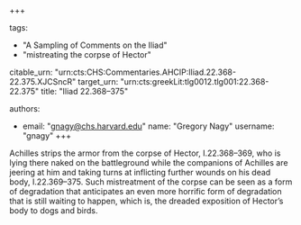 +++

tags:
- "A Sampling of Comments on the Iliad"
- "mistreating the corpse of Hector"

citable_urn: "urn:cts:CHS:Commentaries.AHCIP:Iliad.22.368-22.375.XJCSncR"
target_urn: "urn:cts:greekLit:tlg0012.tlg001:22.368-22.375"
title: "Iliad 22.368–375"

authors:
- email: "gnagy@chs.harvard.edu"
  name: "Gregory Nagy"
  username: "gnagy"
+++

<p>Achilles strips the armor from the corpse of Hector, I.22.368–369, who is lying there naked on the battleground while the companions of Achilles are jeering at him and taking turns at inflicting further wounds on his dead body, I.22.369–375. Such mistreatment of the corpse can be seen as a form of degradation that anticipates an even more horrific form of degradation that is still waiting to happen, which is, the dreaded exposition of Hector’s body to dogs and birds.  </p>